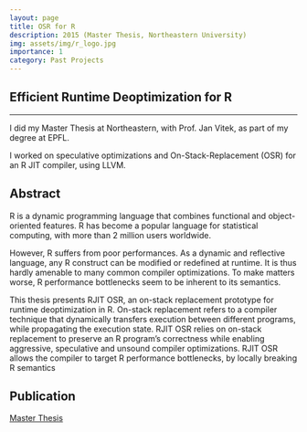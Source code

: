 ```yaml
---
layout: page
title: OSR for R
description: 2015 (Master Thesis, Northeastern University)
img: assets/img/r_logo.jpg
importance: 1
category: Past Projects 
---
```


## Efficient Runtime Deoptimization for R 
---

I did my Master Thesis at Northeastern, with Prof. Jan Vitek, as part of my degree at EPFL.

I worked on speculative optimizations and On-Stack-Replacement (OSR) for an R JIT compiler, using LLVM.

## Abstract

R is a dynamic programming language that combines functional and object-oriented features.
R has become a popular language for statistical computing, with more than 2 million users worldwide.

However, R suffers from poor performances.
As a dynamic and reflective language, any R construct can be modified or redefined at runtime.
It is thus hardly amenable to many common compiler optimizations.
To make matters worse, R performance bottlenecks seem to be inherent to its semantics.

This thesis presents RJIT OSR, an on-stack replacement prototype for runtime deoptimization in R.
On-stack replacement refers to a compiler technique that dynamically transfers execution between different programs, while propagating the execution state.
RJIT OSR relies on on-stack replacement to preserve an R program’s correctness while enabling aggressive, speculative and unsound compiler optimizations.
RJIT OSR allows the compiler to target R performance bottlenecks, by locally breaking R semantics

## Publication

<a href='https://github.com/aghosn/master-thesis/blob/master/MasterThesis/main.pdf'>Master Thesis</a>
